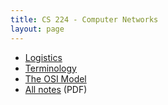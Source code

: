 ```yaml
---
title: CS 224 - Computer Networks
layout: page
---
```


- [Logistics](./logistics)
- [Terminology](./terminology)
- [The OSI Model](./osi_model)
- [All notes](./latex/main.pdf) (PDF)
